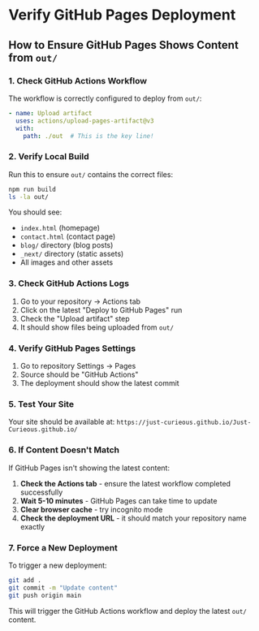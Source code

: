 # Verify GitHub Pages Deployment

## How to Ensure GitHub Pages Shows Content from `out/`

### 1. Check GitHub Actions Workflow
The workflow is correctly configured to deploy from `out/`:
```yaml
- name: Upload artifact
  uses: actions/upload-pages-artifact@v3
  with:
    path: ./out  # This is the key line!
```

### 2. Verify Local Build
Run this to ensure `out/` contains the correct files:
```bash
npm run build
ls -la out/
```

You should see:
- `index.html` (homepage)
- `contact.html` (contact page)
- `blog/` directory (blog posts)
- `_next/` directory (static assets)
- All images and other assets

### 3. Check GitHub Actions Logs
1. Go to your repository → Actions tab
2. Click on the latest "Deploy to GitHub Pages" run
3. Check the "Upload artifact" step
4. It should show files being uploaded from `out/`

### 4. Verify GitHub Pages Settings
1. Go to repository Settings → Pages
2. Source should be "GitHub Actions"
3. The deployment should show the latest commit

### 5. Test Your Site
Your site should be available at:
`https://just-curieous.github.io/Just-Curieous.github.io/`

### 6. If Content Doesn't Match
If GitHub Pages isn't showing the latest content:

1. **Check the Actions tab** - ensure the latest workflow completed successfully
2. **Wait 5-10 minutes** - GitHub Pages can take time to update
3. **Clear browser cache** - try incognito mode
4. **Check the deployment URL** - it should match your repository name exactly

### 7. Force a New Deployment
To trigger a new deployment:
```bash
git add .
git commit -m "Update content"
git push origin main
```

This will trigger the GitHub Actions workflow and deploy the latest `out/` content. 